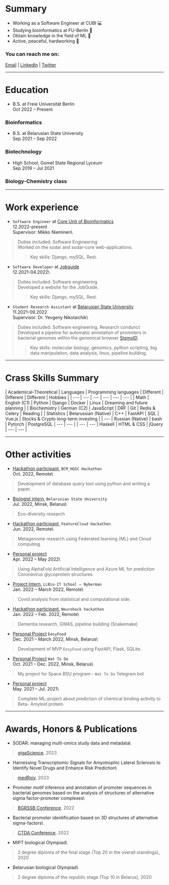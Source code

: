 # Summary

- Working as a Software Engineer at CUBI 💻
- Studying bioinformatics at FU-Berlin 🧬
- Obtain knowledge in the field of ML 👾
- Active, peaceful, hardworking 🚀


### You can reach me on:
[Email](mailto:grom.dima.grom@gmail.com)  |  [LinkedIn](https://www.linkedin.com/in/gromdimon/)
 |  [Twitter](https://twitter.com/grom_dimon/)


---
# Education
* B.S. at Freie Universität Berlin\
Oct 2022 – Present
### Bioinformatics

* B.S. at Belarusian State University\
Sep 2021 – Sep 2022
### Biotechnology

* High School, Gomel State Regional Lyceum\
Sep 2019 – Jul 2021
### Biology-Chemistry class


---
# Work experience
* `Software Engineer` at [Core Unit of Bioinformatics](https://www.cubi.bihealth.org/)\
12.2022-present\
Supervisor: Mikko Nieminen\
> Duties included: Software Engineering\
> Worked on the sodar and sodar-core web-applications.
>> Key skills: Django, mySQL, Rest.

* `Software Developer` at [Jobguide](https://jobguide.ru/)\
12.2021-04.2022\
> Duties included: Software engineering\
> Developed a website for the JobGuide.
>> Key skills: Django, mySQL, Rest.

* `Student Research Assistant` at [Belarusian State University](https://bsu.by/en/)\
11.2021-09.2022\
Supervisor: Dr. Yevgeny Nikolaichik\
> Duties included: Software engineering, Research condunct\
> Developed a pipeline for automatic annotation of promoters in bacterial genomes 
within the genomical browser [SigmoID](https://github.com/nikolaichik/SigmoID).
>> Key skills: molecular biology, genomics, python scripting, big data manipulation, data analysis, linux, pipeline building.


---
# Crass Skills Summary

| Academical-Theoretical | Languages | Programming languages | Different | Different | Different | Hobbies |
| --- | --- | --- | --- | --- | --- |
| Math | English (C1) | Python | Django | Docker | Linux | Dreaming and future planning |
| Biochemistry | German (C2) | JavaScript | DRF | Git | Redis & Celery | Reading |
| Statistics | Belarussian (Native) | C++ | FastAPI | SQL | Vue.js | Stocks & Crypto long-term investing |
| --- | Russian (Native) | bash | Pytorch | PostgreSQL | --- | --- |
| --- | --- | Haskell | HTML & CSS | jQuery | --- | --- |


---
# Other activities
* [Hackathon participant](https://www.hgsc.bcm.edu/events/hackathon), `BCM_HGSC Hackathon`\
Oct. 2022, Remote\
> Development of database query tool using python and writing a paper.

* [Biologist intern](https://bsu.by/en/), `Belarusian State University` \
Jul. 2022, Minsk, Belarus\
> Eco-diversity research

* [Hackathon participant](https://featurecloud.ai/hackathon-2022), `FeatureCloud Hackathon` \
Jun. 2022, Remote\
> Metagenome research using Federated learning (ML) and Cloud computing.

* [Personal project](https://github.com/gromdimon/AlphaFold_Glycoprotein) \
Apr. 2022 – May 2022\
> Using AlphaFold Artificial Intelligence and Azure ML for prediction Coronavirus
 glycoprotein structures.

* [Project Intern](https://www.llbschool.org/internship-trainings), `LLBio-IT School – Nyberman`\
Jan. 2022 – March 2022, Remote\
> Covid analysis from statistical and computational side.

* [Hackathon participant](https://demondementia.com/neurohack2022/), `Neurohack hackathon` \
Jan. 2022 – Feb. 2022, Remote\
> Dementia research, GWAS, pipeline building (Snakemake)

* [Personal Project](https://eesyfood.herokuapp.com/)  `EesyFood` \
Dec. 2021 – March 2022, Minsk, Belarus\
> Development of MVP `EesyFood` using FastAPI, Flask, SQLite.

* [Personal Project](https://github.com/gromdimon/telegram_what_bot)  `Wat To Do` \
Oct. 2021 – Dec. 2022, Minsk, Belarus\
> My project for Space BSU program -  `Wat To Do`  Telegram bot

* [Personal project](https://github.com/gromdimon/Bioactivity_prediction_project)\
May. 2021 – Jul. 2021\
> Complete ML-project about prediction of chemical binding activity to Beta- Amyloid protein.


---
# Awards, Honors & Publications
- SODAR: managing multi-omics study data and metadata\
> [gigaScience](https://doi.org/10.1093/gigascience/giad052), 2023
- Harnessing Transcriptomic Signals for Amyotrophic Lateral Sclerosis to Identify Novel Drugs and Enhance Risk Prediction\
> [medRxiv](https://www.medrxiv.org/content/10.1101/2023.01.18.23284589v2), 2023
- Promoter motif inference and annotation of promoter sequences 
in bacterial genomes based on the analysis of structures 
of alternative sigma factor-promoter complexes\
> [BGRSSB Conference](https://disk.icgbio.ru/s/ejG5gRfYGRpML25), 2022
- Bacterial promoter identification based on 3D structures of alternative sigma-factors\
> [CTDA Conference](https://ctda.rfe.by/media/docs/2022/konf/CTDA-2022-matherials-epub-before-print.pdf), 2022
- MIPT biological Olympiad\
> 2 degree diploma of the final stage (Top 20 in the overall standings), 2020
- Belarusian biological Olympiad\
> 2 degree diploma of the republic stage (Top 10 in Belarus), 2020

